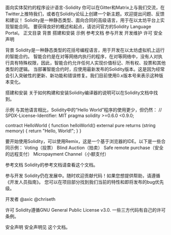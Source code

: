 面向实体契约的程序设计语言-Solidity
你可以在Gitter和Matrix上与我们交流，在Twitter上推特我们，或者在Solidity论坛上创建一个新主题。欢迎提出问题、反馈和建议！
Solidity是一种静态类型、面向合同的高级语言，用于在以太坊平台上实现智能合同。
要获得良好的概述和起点，请访问官方的Solidity Language Portal。
正文目录
背景
搭建和安装
示例
参考文档
参与开发
开发维护
许可
安全声明

背景
Solidity是一种静态类型的花括号编程语言，用于开发在以太坊虚拟机上运行的智能合约。
智能合约是在对等网络内执行的程序，在对等网络中，没有人对执行具有特殊权限，因此，智能合约允许任何人实现价值标记、所有权、投票和其他类型的逻辑。
当部署智能合约时，应使用最新发布的Solidity版本。这是因为经常会引入突破性的更新、新功能和错误修复。我们目前使用0.x版本号来表示这种版本变化。

搭建和安装
关于如何构建和安装Solidity编译器的说明可以在Solidity文档中找到。

示例
与其他语言相比，Solidity中的“Hello World”程序的使用更少，但仍然：
// SPDX-License-Identifier: MIT
pragma solidity >=0.6.0 <0.9.0;

contract HelloWorld {
    function helloWorld() external pure returns (string memory) {
        return "Hello, World!";
    }
}

要开始使用Solidity，可以使用Remix，这是一个基于浏览器的IDE。以下是一些合同示例：
Voting（投票）
Blind Auction（拍卖）
Safe remote purchase（安全的远程支付）
Micropayment Channel（小额支付）

参考文档
Solidity的参考文档请查看这个文档。

参与开发
Solidity仍在发展中。随时欢迎贡献代码！如果您想提供帮助，请遵循《开发人员指南》。
您可以在项目部分找到我们当前的特性和即将发布的bug优先级。

开发者
@axic
@chriseth

许可
Solidity遵循GNU General Public License v3.0.
一些三方代码有自己的许可条例。

安全声明
安全声明见 这个文档。
